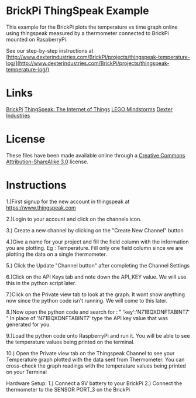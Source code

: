 BrickPi ThingSpeak Example
===================

This example for the BrickPi plots the temperature vs time graph online using thingspeak measured by a thermometer connected to BrickPi mounted on RaspberryPi.

See our step-by-step instructions at [http://www.dexterindustries.com/BrickPi/projects/thingspeak-temperature-log/](http://www.dexterindustries.com/BrickPi/projects/thingspeak-temperature-log/)

Links
============
[BrickPi](http://www.dexterindustries.com/BrickPi.html)
[ThingSpeak: The Internet of Things](https://www.thingspeak.com/)
[LEGO Mindstorms](http://mindstorms.lego.com)
[Dexter Industries](http://www.dexterindustries.com)

License
============
These files have been made available online through a [Creative Commons Attribution-ShareAlike 3.0](http://creativecommons.org/licenses/by-sa/3.0/) license.

Instructions
============
1.)First signup for the new account in thingspeak at  https://www.thingspeak.com

2.)Login to your account and  click on the channels icon.

3.) Create a new channel by clicking on the "Create New Channel" button

4.)Give a name for your project and fill the field column with the information you are plotting. Eg : Temperature.
Fill only one field column since we are plotting the data on a single thermometer.

5.) Click the Update "Channel button" after completing the Channel Settings

6.)Click on the API Keys tab and note down the API_KEY value. We will use this in the python script later.

7.)Click on the Private view tab to look at the graph. It wont show anything now since the python code isn't running. We will come to this later.

8.)Now open the python code and search for : " 'key':'N71BQXDNFTABINT7' " 
   In place of 'N71BQXDNFTABINT7' type the API key value that was generated for you.

9.)Load the python code onto RaspberryPi and run it.
    You will be able to see the temperature values being printed on the terminal.

10.) Open the Private view tab on the Thingspeak Channel to see your Temperature graph plotted with the data sent from Thermometer.
     You can cross-check the graph readings with the temperature values being printed on your Terminal

Hardware Setup:
1.)  Connect a 9V battery to your BrickPi
2.)  Connect the thermometer to the SENSOR PORT_3 on the BrickPi